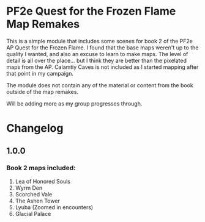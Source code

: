 # PF2e Quest for the Frozen Flame Map Remakes

This is a simple module that includes some scenes for book 2 of the PF2e AP Quest for the Frozen Flame. I found that the base maps weren't up to the quality I wanted, and also an excuse to learn to make maps. The level of detail is all over the place... but I think they are better than the pixelated maps from the AP. Calamtiy Caves is not included as I started mapping after that point in my campaign.

The module does not contain any of the material or content from the book outside of the map remakes. 

Will be adding more as my group progresses through.

# Changelog

## 1.0.0
### Book 2 maps included:

1. Lea of Honored Souls
2. Wyrm Den
3. Scorched Vale
4. The Ashen Tower
5. Lyuba (Zoomed in encounters)
6. Glacial Palace
